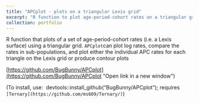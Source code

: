 ```yaml
---
title: "APCplot - plots on a triangular Lexis grid"
excerpt: "R function to plot age-period-cohort rates on a triangular grid<br/><img src='/images/500x300.png'>"
collection: portfolio
---
```

R function that plots of a set of age-period-cohort rates (i.e. a Lexis surface) using a triangular grid. `APCplot`can plot log rates, compare the rates in sub-populations, and plot either the individual APC rates for each triangle on the Lexis grid or produce contour plots


[https://github.com/BugBunny/APCplot](https://github.com/BugBunny/APCplot "Open link in a new window") 

(To install, use:  devtools::install\_github(“BugBunny/APCplot”); requires `[Ternary](https://github.com/ms609/Ternary/)`)
